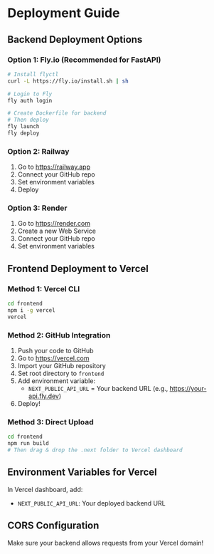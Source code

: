 # Deployment Guide

## Backend Deployment Options

### Option 1: Fly.io (Recommended for FastAPI)
```bash
# Install flyctl
curl -L https://fly.io/install.sh | sh

# Login to Fly
fly auth login

# Create Dockerfile for backend
# Then deploy
fly launch
fly deploy
```

### Option 2: Railway
1. Go to https://railway.app
2. Connect your GitHub repo
3. Set environment variables
4. Deploy

### Option 3: Render
1. Go to https://render.com
2. Create a new Web Service
3. Connect your GitHub repo
4. Set environment variables

## Frontend Deployment to Vercel

### Method 1: Vercel CLI
```bash
cd frontend
npm i -g vercel
vercel
```

### Method 2: GitHub Integration
1. Push your code to GitHub
2. Go to https://vercel.com
3. Import your GitHub repository
4. Set root directory to `frontend`
5. Add environment variable:
   - `NEXT_PUBLIC_API_URL` = Your backend URL (e.g., https://your-api.fly.dev)
6. Deploy!

### Method 3: Direct Upload
```bash
cd frontend
npm run build
# Then drag & drop the .next folder to Vercel dashboard
```

## Environment Variables for Vercel

In Vercel dashboard, add:
- `NEXT_PUBLIC_API_URL`: Your deployed backend URL

## CORS Configuration

Make sure your backend allows requests from your Vercel domain!